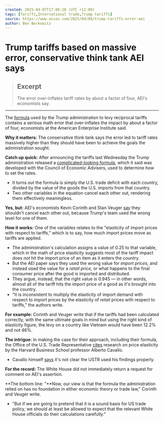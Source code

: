 ```yaml
---
created: 2025-04-07T17:08:28 (UTC +12:00)
tags: [Tariffs,International trade,Trump tariffs]
source: https://www.axios.com/2025/04/06/trump-tariffs-error-aei
author: Ben Berkowitz
---
```


# Trump tariffs based on massive error, conservative think tank AEI says

> ## Excerpt
> The error over-inflates tariff rates by about a factor of four, AEI's economists say.

---
The [formula](https://www.axios.com/2025/04/03/how-trump-calculated-tariffs-trade-deficit) used by the Trump administration to levy reciprocal tariffs contains a serious math error that over-inflates the impact by about a factor of four, economists at the American Enterprise Institute said.

**Why it matters:** The conservative think tank says the error led to tariff rates massively higher than they should have been to achieve the goals the administration sought.

**Catch up quick:** After announcing the tariffs last Wednesday the Trump administration released a [complicated-looking formula](https://www.axios.com/2025/04/03/trump-tariffs-formula-calculated), which it said was developed with the Council of Economic Advisers, used to determine how to set the rates.

-   It turns out the formula is simply the U.S. trade deficit with each country, divided by the value of the goods the U.S. imports from that country.
-   Two other variables in the equation cancel each other out, rendering them effectively meaningless.

**Yes, but:** AEI's economists Kevin Corinth and Stan Veuger [say](https://www.aei.org/economics/president-trumps-tariff-formula-makes-no-economic-sense-its-also-based-on-an-error/) they shouldn't cancel each other out, because Trump's team used the wrong level for one of them.

**How it works:** One of the variables relates to the "elasticity of import prices with respect to tariffs," which is to say, how much import prices move as tariffs are applied.

-   The administration's calculation assigns a value of 0.25 to that variable, which in the math of price elasticity suggests most of the tariff impact does _not_ hit the import price of an item as it enters the country.
-   But the AEI paper says they used the wrong value for _import prices_, and instead used the value for a _retail price,_ or what happens to the final consumer price after the good is imported and distributed.
-   They argue, instead, that the right value is 0.945 — in other words, almost all of the tariff hits the import price of a good as it's brought into the country.
-   "It is inconsistent to multiply the elasticity of import demand with respect to _import_ prices by the elasticity of _retail_ prices with respect to tariffs," the authors write.

**For example:** Corinth and Veuger write that if the tariffs had been calculated correctly, with the same ultimate goals in mind but using the right kind of elasticity figure, the levy on a country like Vietnam would have been 12.2% and not 46%.

**The intrigue:** In making the case for their approach, including their formula, the Office of the U.S. Trade Representative [cites](https://ustr.gov/issue-areas/reciprocal-tariff-calculations) research on price elasticity by the Harvard Business School professor Alberto Cavallo.

-   Cavallo himself [says](https://x.com/albertocavallo/status/1907974351967633570) it's not clear the USTR used his findings properly.

**For the record:** The White House did not immediately return a request for comment on AEI's assertion.

**The bottom line: "**Now, our view is that the formula the administration relied on has no foundation in either economic theory or trade law," Corinth and Veuger write.

-   "But if we are going to pretend that it is a sound basis for US trade policy, we should at least be allowed to expect that the relevant White House officials do their calculations carefully."
